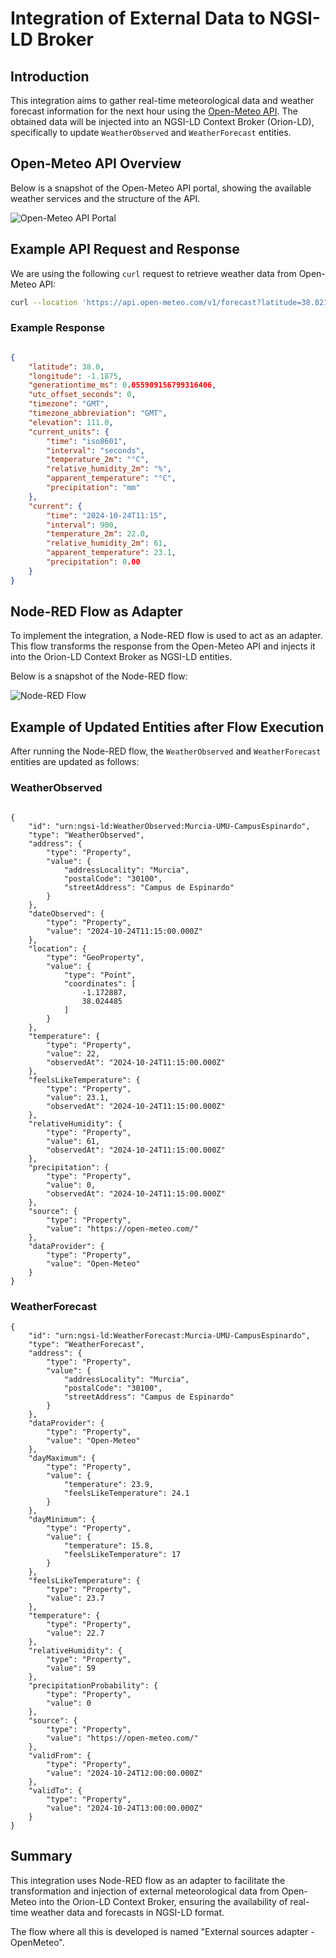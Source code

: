 # Integration of External Data to NGSI-LD Broker

## Introduction
This integration aims to gather real-time meteorological data and weather forecast information for the next hour using the [Open-Meteo API](https://open-meteo.com/). The obtained data will be injected into an NGSI-LD Context Broker (Orion-LD), specifically to update `WeatherObserved` and `WeatherForecast` entities.

## Open-Meteo API Overview
Below is a snapshot of the Open-Meteo API portal, showing the available weather services and the structure of the API.

![Open-Meteo API Portal](img/openmeteo-portal.png)

## Example API Request and Response
We are using the following `curl` request to retrieve weather data from Open-Meteo API:

```bash
curl --location 'https://api.open-meteo.com/v1/forecast?latitude=38.02112781484165&longitude=-1.1730213136053926&current=temperature_2m%2Crelative_humidity_2m%2Capparent_temperature%2Cprecipitation&timezone=GMT&forecast_days=1'
```

### Example Response
```json

{
    "latitude": 38.0,
    "longitude": -1.1875,
    "generationtime_ms": 0.055909156799316406,
    "utc_offset_seconds": 0,
    "timezone": "GMT",
    "timezone_abbreviation": "GMT",
    "elevation": 111.0,
    "current_units": {
        "time": "iso8601",
        "interval": "seconds",
        "temperature_2m": "°C",
        "relative_humidity_2m": "%",
        "apparent_temperature": "°C",
        "precipitation": "mm"
    },
    "current": {
        "time": "2024-10-24T11:15",
        "interval": 900,
        "temperature_2m": 22.0,
        "relative_humidity_2m": 61,
        "apparent_temperature": 23.1,
        "precipitation": 0.00
    }
}
```

## Node-RED Flow as Adapter
To implement the integration, a Node-RED flow is used to act as an adapter. This flow transforms the response from the Open-Meteo API and injects it into the Orion-LD Context Broker as NGSI-LD entities.

Below is a snapshot of the Node-RED flow:

![Node-RED Flow](img/openmeteo-flow-nodered.png)

## Example of Updated Entities after Flow Execution
After running the Node-RED flow, the `WeatherObserved` and `WeatherForecast` entities are updated as follows:

### WeatherObserved
```jsonld

{
    "id": "urn:ngsi-ld:WeatherObserved:Murcia-UMU-CampusEspinardo",
    "type": "WeatherObserved",
    "address": {
        "type": "Property",
        "value": {
            "addressLocality": "Murcia",
            "postalCode": "30100",
            "streetAddress": "Campus de Espinardo"
        }
    },
    "dateObserved": {
        "type": "Property",
        "value": "2024-10-24T11:15:00.000Z"
    },
    "location": {
        "type": "GeoProperty",
        "value": {
            "type": "Point",
            "coordinates": [
                -1.172887,
                38.024485
            ]
        }
    },
    "temperature": {
        "type": "Property",
        "value": 22,
        "observedAt": "2024-10-24T11:15:00.000Z"
    },
    "feelsLikeTemperature": {
        "type": "Property",
        "value": 23.1,
        "observedAt": "2024-10-24T11:15:00.000Z"
    },
    "relativeHumidity": {
        "type": "Property",
        "value": 61,
        "observedAt": "2024-10-24T11:15:00.000Z"
    },
    "precipitation": {
        "type": "Property",
        "value": 0,
        "observedAt": "2024-10-24T11:15:00.000Z"
    },
    "source": {
        "type": "Property",
        "value": "https://open-meteo.com/"
    },
    "dataProvider": {
        "type": "Property",
        "value": "Open-Meteo"
    }
}
```

### WeatherForecast
```jsonld
{
    "id": "urn:ngsi-ld:WeatherForecast:Murcia-UMU-CampusEspinardo",
    "type": "WeatherForecast",
    "address": {
        "type": "Property",
        "value": {
            "addressLocality": "Murcia",
            "postalCode": "30100",
            "streetAddress": "Campus de Espinardo"
        }
    },
    "dataProvider": {
        "type": "Property",
        "value": "Open-Meteo"
    },
    "dayMaximum": {
        "type": "Property",
        "value": {
            "temperature": 23.9,
            "feelsLikeTemperature": 24.1
        }
    },
    "dayMinimum": {
        "type": "Property",
        "value": {
            "temperature": 15.8,
            "feelsLikeTemperature": 17
        }
    },
    "feelsLikeTemperature": {
        "type": "Property",
        "value": 23.7
    },
    "temperature": {
        "type": "Property",
        "value": 22.7
    },
    "relativeHumidity": {
        "type": "Property",
        "value": 59
    },
    "precipitationProbability": {
        "type": "Property",
        "value": 0
    },
    "source": {
        "type": "Property",
        "value": "https://open-meteo.com/"
    },
    "validFrom": {
        "type": "Property",
        "value": "2024-10-24T12:00:00.000Z"
    },
    "validTo": {
        "type": "Property",
        "value": "2024-10-24T13:00:00.000Z"
    }
}

```

## Summary
This integration uses Node-RED flow as an adapter to facilitate the transformation and injection of external meteorological data from Open-Meteo into the Orion-LD Context Broker, ensuring the availability of real-time weather data and forecasts in NGSI-LD format.

The flow where all this is developed is named "External sources adapter - OpenMeteo".

